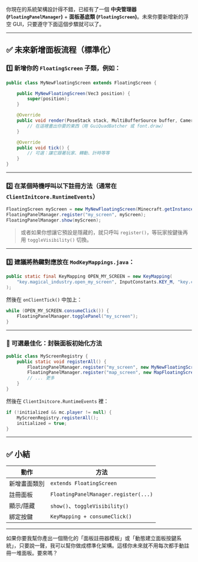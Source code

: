 你現在的系統架構設計得不錯，已經有了一個 **中央管理器 (`FloatingPanelManager`)** + **面板基底類 (`FloatingScreen`)**。未來你要新增新的浮空 GUI，只要遵守下面這個步驟就可以了。

---

## ✅ 未來新增面板流程（標準化）

### 1️⃣ 新增你的 `FloatingScreen` 子類，例如：

```java
public class MyNewFloatingScreen extends FloatingScreen {

    public MyNewFloatingScreen(Vec3 position) {
        super(position);
    }

    @Override
    public void render(PoseStack stack, MultiBufferSource buffer, Camera camera, float partialTick) {
        // 在這裡畫出你要的東西（用 GuiQuadBatcher 或 font.draw）
    }

    @Override
    public void tick() {
        // 可選：讓它跟著玩家、轉動、計時等等
    }
}
```

---

### 2️⃣ 在某個時機呼叫以下註冊方法（通常在 `ClientInitcore.RuntimeEvents`）

```java
FloatingScreen myScreen = new MyNewFloatingScreen(Minecraft.getInstance().player.position().add(0, 2, 0));
FloatingPanelManager.register("my_screen", myScreen);
FloatingPanelManager.show(myScreen);
```

> 或者如果你想讓它預設是隱藏的，就只呼叫 `register()`，等玩家按鍵後再用 `toggleVisibility()` 切換。

---

### 3️⃣ 建議將熱鍵對應放在 `ModKeyMappings.java`：

```java
public static final KeyMapping OPEN_MY_SCREEN = new KeyMapping(
    "key.magical_industry.open_my_screen", InputConstants.KEY_M, "key.categories.ui"
);
```

然後在 `onClientTick()` 中加上：

```java
while (OPEN_MY_SCREEN.consumeClick()) {
    FloatingPanelManager.togglePanel("my_screen");
}
```

---

### 🧠 可選最佳化：封裝面板初始化方法

```java
public class MyScreenRegistry {
    public static void registerAll() {
        FloatingPanelManager.register("my_screen", new MyNewFloatingScreen(...));
        FloatingPanelManager.register("map_screen", new MapFloatingScreen(...));
        // ... 更多
    }
}
```

然後在 `ClientInitcore.RuntimeEvents` 裡：

```java
if (!initialized && mc.player != null) {
    MyScreenRegistry.registerAll();
    initialized = true;
}
```

---

## ✅ 小結

|動作|方法|
|---|---|
|新增畫面類別|`extends FloatingScreen`|
|註冊面板|`FloatingPanelManager.register(...)`|
|顯示/隱藏|`show()`、`toggleVisibility()`|
|綁定按鍵|`KeyMapping + consumeClick()`|

---

如果你要我幫你產出一個簡化的「面板註冊器模板」或「動態建立面板按鍵系統」，只要說一聲，我可以幫你做成標準化架構。這樣你未來就不用每次都手動註冊一堆面板。要來嗎？